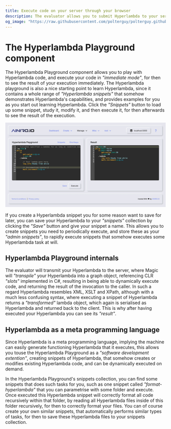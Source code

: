 ```yaml
---
title: Execute code on your server through your browser
description: The evaluator allows you to submit Hyperlambda to your server and have your code executed in 'immediate' mode. This is useful for administrating your Magic server, and/or learning Hyperlambda.
og_image: "https://raw.githubusercontent.com/polterguy/polterguy.github.io/master/images/eval-component.jpg"
---
```


# The Hyperlambda Playground component

The Hyperlambda Playground component allows you to play with Hyperlambda code, and execute your code in _"immediate mode"_,
for then to see the result of your execution immediately. The Hyperlambda playground is also a nice starting
point to learn Hyperlambda, since it contains a whole range of _"Hyperlambda snippets"_ that
somehow demonstrates Hyperlambda's capabilities, and provides examples for you as you start out
learning Hyperlambda. Click the _"Snippets"_ button to load up some snippet, study it, modify it,
and then execute it, for then afterwards to see the result of the execution.

![Evaluator component](https://raw.githubusercontent.com/polterguy/polterguy.github.io/master/images/eval-component.jpg)

If you create a Hyperlambda snippet you for some reason want to save for later, you can save your
Hyperlambda to your _"snippets"_ collection by clicking the _"Save"_ button and give your
snippet a name. This allows you to create snippets you need to periodically execute,
and store these as your _"admin snippets"_, to rapidly execute snippets that somehow executes
some Hyperlambda task at will.

## Hyperlambda Playground internals

The evaluator will transmit your Hyperlambda to the server, where Magic will _"transpile"_ your Hyperlambda
into a graph object, referencing CLR _"slots"_ implemented in C#, resulting in being able to dynamically
execute code, and returning the result of the invocation to the caller. In such a regard Hyperlambda resembles
XML, XSLT and XPath, although with a much less confusing syntax, where executing a snippet of Hyperlambda
returns a _"transformed"_ lambda object, which again is serialised as Hyperlambda and returned back to the
client. This is why after having executed your Hyperlambda you can see its _"result"_.

## Hyperlambda as a meta programming language

Since Hyperlambda is a meta programming language, implying the machine can easily generate functioning
Hyperlambda that it executes, this allows you touse the Hyperlambda Playground as a _"software development extention"_,
creating snippets of Hyperlambda, that somehow creates or modifies existing Hyperlambda code, and can be dynamically
executed on demand.

In the Hyperlambda Playground's snippets collection, you can find some snippets that does such tasks for
you, such as one snippet called _"format-hyperlambda"_ that you can parametrise with some folder and execute.
Once executed this Hyperlambda snippet will correctly format all code recursively within that folder, by
reading all Hyperlambda files inside of this folder recursively, for then to correctly format your files.
You can of course create your own similar snippets, that automatically performs similar types of tasks,
for then to save these Hyperlambda files to your snippets collection.
